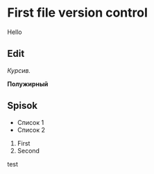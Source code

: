 # First file version control

Hello



## Edit
*Курсив.*

**Полужирный**

## Spisok

* Список 1
* Список 2

1. First
2. Second

test